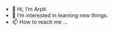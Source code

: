 - 👋 Hi, I’m Arpit.
- 👀 I’m interested in learning new things.
- 📫 How to reach me ...

<!---
arpitpipara23/arpitpipara23 is a ✨ special ✨ repository because its `README.md` (this file) appears on your GitHub profile.
You can click the Preview link to take a look at your changes.
--->
